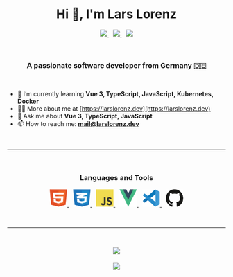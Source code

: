 <h1 align="center">Hi 👋, I'm Lars Lorenz</h1>
<p align="center">
    <a href="https://open.spotify.com/user/lorenz91-de" style="margin-right: 0.6rem;">
        <img src="https://img.shields.io/badge/Spotify-1CD660&?logo=spotify&style=for-the-badge&logoColor=white" />
    </a>
    <a href="https://larslorenz.dev" style="margin-right: 0.6rem;">
        <img src="https://img.shields.io/badge/Portfolio-AA00FF?style=for-the-badge&logoColor=white" />
    </a>
    <a href="https://www.linkedin.com/in/lars-lorenz-002253185">
        <img src="https://img.shields.io/badge/LinkedIn-0C67C2?style=for-the-badge&logo=linkedin&logoColor=white" />
    </a>
</p>
<br />
<h3 align="center">A passionate software developer from Germany 🇩🇪</h3>
<br />

- 🌱 I’m currently learning **Vue 3, TypeScript, JavaScript, Kubernetes, Docker**
- 👨‍💻 More about me at [https://larslorenz.dev](https://larslorenz.dev)
- 💬 Ask me about **Vue 3, TypeScript, JavaScript**
- 📫 How to reach me: **mail@larslorenz.dev**

<br />

---

<br />
<p>
    <h3 align="center"> Languages and Tools</h3>
</p>
<p align="center">
    <a href="https://www.w3.org/html/" target="_blank" style="margin-right: 0.6rem;">
        <img src="icons/html-5.svg" width="40" height="40"/>
    </a>
    <a href="https://www.w3schools.com/css/" target="_blank" style="margin-right: 0.6rem;">
        <img src="icons/css-3.svg" width="40" height="40"/>
    </a>
    <a href="https://developer.mozilla.org/en-US/docs/Web/JavaScript" target="_blank" style="margin-right: 0.6rem;">
        <img src="icons/javascript.svg" width="40" height="40"/>
    </a>
    <a href="https://v3.vuejs.org" target="_blank" style="margin-right: 0.6rem;">
        <img src="icons/vue.svg" width="40" height="40"/>
    </a>
    <a href="https://code.visualstudio.com" target="_blank" style="margin-right: 0.6rem;">
        <img src="icons/visual-studio-code.svg" width="40" height="40" />
    </a>
    <a href="https://github.com" target="_blank">
        <img src="icons/github.svg" width="40" height="40" />
    </a>
    </a>  
</p>
<br />

---

<br />
<p align="center">
    <img src="https://github-readme-stats.vercel.app/api?username=lorenzlars&theme=gruvbox&show_icons=true" width="500"/>
    <br />
    <br />
    <img src="https://github-readme-stats.vercel.app/api/top-langs/?username=lorenzlars&layout=compact&theme=gruvbox" width="500" />
</p>
